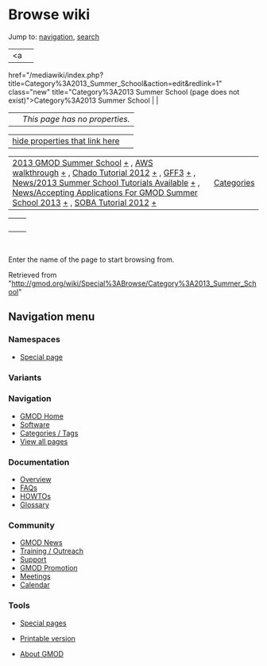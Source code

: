 









<span id="top"></span>







# <span dir="auto">Browse wiki</span>









Jump to: [navigation](#mw-navigation), [search](#p-search)





|  |  |
|----|----|
| <a
href="/mediawiki/index.php?title=Category%3A2013_Summer_School&amp;action=edit&amp;redlink=1"
class="new"
title="Category%3A2013 Summer School (page does not exist)">Category%3A2013
Summer School</a> |  |

|     |                                |
|-----|--------------------------------|
|     | *This page has no properties.* |

<span id="smw_browse_incoming"></span>

|  |  |
|----|----|
| [hide properties that link here](/mediawiki/index.php?title=Special:Browse&offset=0&dir=out&article=Category%3A2013+Summer+School)  |  |

|  |  |
|----|----|
| <span class="smwb-ivalue">[2013 GMOD Summer School](/wiki/2013_GMOD_Summer_School "2013 GMOD Summer School") <span class="smwbrowse">[+](/wiki/Special%3ABrowse/2013-20GMOD-20Summer-20School "Special%3ABrowse/2013-20GMOD-20Summer-20School")</span></span> , <span class="smwb-ivalue">[AWS walkthrough](/wiki/AWS_walkthrough "AWS walkthrough") <span class="smwbrowse">[+](/wiki/Special%3ABrowse/AWS-20walkthrough "Special%3ABrowse/AWS-20walkthrough")</span></span> , <span class="smwb-ivalue">[Chado Tutorial 2012](/wiki/Chado_Tutorial_2012 "Chado Tutorial 2012") <span class="smwbrowse">[+](/wiki/Special%3ABrowse/Chado-20Tutorial-202012 "Special%3ABrowse/Chado-20Tutorial-202012")</span></span> , <span class="smwb-ivalue">[GFF3](/wiki/GFF3 "GFF3") <span class="smwbrowse">[+](/wiki/Special%3ABrowse/GFF3 "Special%3ABrowse/GFF3")</span></span> , <span class="smwb-ivalue">[News/2013 Summer School Tutorials Available](/wiki/News/2013_Summer_School_Tutorials_Available "News/2013 Summer School Tutorials Available") <span class="smwbrowse">[+](/wiki/Special%3ABrowse/News-2F2013-20Summer-20School-20Tutorials-20Available "Special%3ABrowse/News-2F2013-20Summer-20School-20Tutorials-20Available")</span></span> , <span class="smwb-ivalue">[News/Accepting Applications For GMOD Summer School 2013](/wiki/News/Accepting_Applications_For_GMOD_Summer_School_2013 "News/Accepting Applications For GMOD Summer School 2013") <span class="smwbrowse">[+](/wiki/Special%3ABrowse/News-2FAccepting-20Applications-20For-20GMOD-20Summer-20School-202013 "Special%3ABrowse/News-2FAccepting-20Applications-20For-20GMOD-20Summer-20School-202013")</span></span> , <span class="smwb-ivalue">[SOBA Tutorial 2012](/wiki/SOBA_Tutorial_2012 "SOBA Tutorial 2012") <span class="smwbrowse">[+](/wiki/Special%3ABrowse/SOBA-20Tutorial-202012 "Special%3ABrowse/SOBA-20Tutorial-202012")</span></span> | [Categories](/wiki/Special%3ACategories "Special%3ACategories") |

|     |     |
|-----|-----|
|     |     |

 

Enter the name of the page to start browsing from.  





Retrieved from
"<http://gmod.org/wiki/Special%3ABrowse/Category%3A2013_Summer_School>"

















## Navigation menu









### Namespaces

- <span id="ca-nstab-special">[Special
  page](/wiki/Special%3ABrowse/Category%3A2013_Summer_School "This is a special page, you cannot edit the page itself")</span>





### 

### Variants[](#)



























<a href="/wiki/Main_Page"
style="background-image: url(http://gmod.org/images/GMOD-cogs.png);"
title="Visit the main page"></a>





### Navigation



- <span id="n-GMOD-Home">[GMOD Home](/wiki/Main_Page)</span>
- <span id="n-Software">[Software](/wiki/GMOD_Components)</span>
- <span id="n-Categories-.2F-Tags">[Categories /
  Tags](/wiki/Categories)</span>
- <span id="n-View-all-pages">[View all
  pages](/wiki/Special:AllPages)</span>







### Documentation



- <span id="n-Overview">[Overview](/wiki/Overview)</span>
- <span id="n-FAQs">[FAQs](/wiki/Category%3AFAQ)</span>
- <span id="n-HOWTOs">[HOWTOs](/wiki/Category%3AHOWTO)</span>
- <span id="n-Glossary">[Glossary](/wiki/Glossary)</span>







### Community



- <span id="n-GMOD-News">[GMOD News](/wiki/GMOD_News)</span>
- <span id="n-Training-.2F-Outreach">[Training /
  Outreach](/wiki/Training_and_Outreach)</span>
- <span id="n-Support">[Support](/wiki/Support)</span>
- <span id="n-GMOD-Promotion">[GMOD
  Promotion](/wiki/GMOD_Promotion)</span>
- <span id="n-Meetings">[Meetings](/wiki/Meetings)</span>
- <span id="n-Calendar">[Calendar](/wiki/Calendar)</span>







### Tools



- <span id="t-specialpages"><a href="/wiki/Special%3ASpecialPages" accesskey="q"
  title="A list of all special pages [q]">Special pages</a></span>
- <span id="t-print"><a
  href="/mediawiki/index.php?title=Special%3ABrowse/Category%3A2013_Summer_School&amp;printable=yes"
  rel="alternate" accesskey="p"
  title="Printable version of this page [p]">Printable version</a></span>











- <span id="footer-places-about">[About
  GMOD](/wiki/GMOD%3AAbout "GMOD%3AAbout")</span>

<!-- -->







